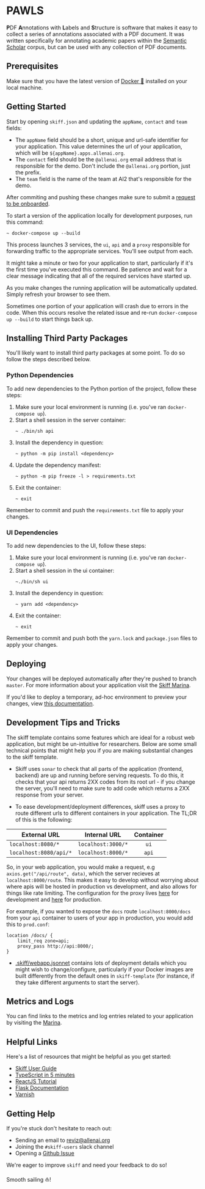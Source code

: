 # PAWLS 
**P**DF **A**nnotations with **L**abels and **S**tructure is software that makes it easy
to collect a series of annotations associated with a PDF document. It was written
specifically for annotating academic papers within the [Semantic Scholar](https://www.semanticscholar.org)
corpus, but can be used with any collection of PDF documents.

## Prerequisites

Make sure that you have the latest version of [Docker 🐳](https://www.docker.com/get-started)
installed on your local machine.

## Getting Started

Start by opening `skiff.json` and updating the `appName`, `contact` and
`team` fields:

* The `appName` field should be a short, unique and url-safe identifier for
  your application. This value determines the url of your application, which
  will be `${appName}.apps.allenai.org`.
* The `contact` field should be the `@allenai.org` email address that is
  responsible for the demo. Don't include the `@allenai.org` portion,
  just the prefix.
* The `team` field is the name of the team at AI2 that's responsible for
  the demo.

After commiting and pushing these changes make sure to submit a
[request to be onboarded](https://github.com/allenai/skiff/issues/new/choose).

To start a version of the application locally for development purposes, run
this command:

```
~ docker-compose up --build
```

This process launches 3 services, the `ui`, `api` and a `proxy` responsible
for forwarding traffic to the appropriate services. You'll see output
from each.

It might take a minute or two for your application to start, particularly
if it's the first time you've executed this command. Be patience and wait
for a clear message indicating that all of the required services have
started up.

As you make changes the running application will be automatically updated.
Simply refresh your browser to see them.

Sometimes one portion of your application will crash due to errors in the code.
When this occurs resolve the related issue and re-run `docker-compose up --build`
to start things back up.

## Installing Third Party Packages

You'll likely want to install third party packages at some point. To do so
follow the steps described below.

### Python Dependencies

To add new dependencies to the Python portion of the project, follow these steps:

1. Make sure your local environment is running (i.e. you've ran `docker-compose up`).
2. Start a shell session in the server container:
    ```
    ~ ./bin/sh api
    ```
3. Install the dependency in question:
    ```
    ~ python -m pip install <dependency>
    ```
4. Update the dependency manifest:
    ```
    ~ python -m pip freeze -l > requirements.txt
    ```
5. Exit the container:
    ```
    ~ exit
    ```

Remember to commit and push the `requirements.txt` file to apply your changes.

### UI Dependencies

To add new dependencies to the UI, follow these steps:

1. Make sure your local environment is running (i.e. you've ran `docker-compose up`).
2. Start a shell session in the ui container:
    ```
    ~./bin/sh ui
    ```
3. Install the dependency in question:
    ```
    ~ yarn add <dependency>
    ```
4. Exit the container:
    ```
    ~ exit
    ```

Remember to commit and push both the `yarn.lock` and `package.json` files
to apply your changes.

## Deploying

Your changes will be deployed automatically after they're pushed to branch `master`.
For more information about your application visit the [Skiff Marina](https://marina.apps.allenai.org).

If you'd like to deploy a temporary, ad-hoc environment to preview your changes,
view [this documentation](https://github.com/allenai/skiff/blob/master/doc/CreatingEnvironments.md).

## Development Tips and Tricks

The skiff template contains some features which are ideal for a robust web application, but might be un-intuitive for researchers.
Below are some small technical points that might help you if you are making substantial changes to the skiff template.

* Skiff uses `sonar` to check that all parts of the application (frontend, backend) are up and running before serving requests.
To do this, it checks that your api returns 2XX codes from its root url - if you change the server, you'll need to make sure to add
code which returns a 2XX response from your server.

* To ease development/deployment differences, skiff uses a proxy to route different urls to different containers in your application.
The TL;DR of this is the following:

| External URL           |    Internal URL    | Container |
|------------------------|:------------------:|:---------:|
| `localhost:8080/*`     | `localhost:3000/*` |    `ui`   |
| `localhost:8080/api/*` | `localhost:8000/*` |   `api`   |

So, in your web application, you would make a request, e.g `axios.get("/api/route", data)`, which the server recieves at `localhost:8000/route`.
This makes it easy to develop without worrying about where apis will be hosted in production vs development, and also allows for things like
rate limiting. The configuration for the proxy lives [here](https://github.com/allenai/skiff-template/blob/master/proxy/local.conf) for development and [here](https://github.com/allenai/skiff-template/blob/master/proxy/prod.conf) for production.

For example, if you wanted to expose the `docs` route `localhost:8000/docs` from your `api` container to users of your app in production, you would add this to `prod.conf`:

```
location /docs/ {
    limit_req zone=api;
    proxy_pass http://api:8000/;
}
```
* [.skiff/webapp.jsonnet](https://github.com/allenai/skiff-template/blob/master/.skiff/webapp.jsonnet) contains lots of deployment details which
you might wish to change/configure, particularly if your Docker images are built differently from the default ones in `skiff-template` (for instance, if they take different arguments to start the server).



## Metrics and Logs

You can find links to the metrics and log entries related to your application
by visiting the [Marina](https://marina.apps.allenai.org).

## Helpful Links

Here's a list of resources that might be helpful as you get started:

* [Skiff User Guide](https://github.com/allenai/skiff/blob/master/doc/UserGuide.md)
* [TypeScript in 5 minutes](https://www.typescriptlang.org/docs/handbook/typescript-in-5-minutes.html)
* [ReactJS Tutorial](https://reactjs.org/tutorial/tutorial.html)
* [Flask Documentation](http://flask.pocoo.org/docs/1.0/)
* [Varnish](https://github.com/allenai/varnish)

## Getting Help

If you're stuck don't hesitate to reach out:

* Sending an email to [reviz@allenai.org](mailto:reviz@allenai.org)
* Joining the `#skiff-users` slack channel
* Opening a [Github Issue](https://github.com/allenai/skiff/issues/new/choose)

We're eager to improve `skiff` and need your feedback to do so!

Smooth sailing ⛵️!
